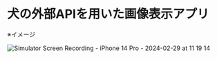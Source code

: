 # 犬の外部APIを用いた画像表示アプリ

※イメージ

![Simulator Screen Recording - iPhone 14 Pro - 2024-02-29 at 11 19 14](https://github.com/spark94vcoolk/PortfolioDogAPI/assets/156158253/c0bd83b8-eb6e-4905-9134-ca32160e8292)

